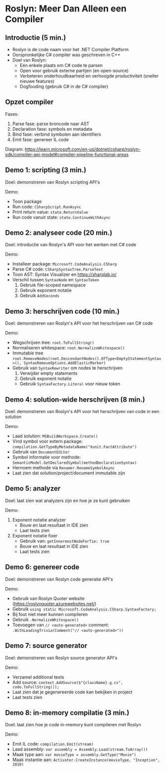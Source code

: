 # Roslyn: Meer Dan Alleen een Compiler

## Introductie (5 min.)

- Roslyn is de code naam voor het .NET Compiler Platform
- Oorspronkelijke C# compiler was geschreven in C++
- Doel van Roslyn:
  - Eén enkele plaats om C# code te parsen
  - Open voor gebruik externe partijen (en open-source)
  - Verbeteren onderhoudbaarheid en verhoogde productiviteit (sneller nieuwe features)
  - Dogfooding (gebruik C# in de C# compiler)

## Opzet compiler

Fases:

1. Parse fase: parse broncode naar AST
2. Declaration fase: symbols en metadata
3. Bind fase: verbind symbolen aan identifiers
4. Emit fase: genereer IL code

Diagram: https://learn.microsoft.com/en-us/dotnet/csharp/roslyn-sdk/compiler-api-model#compiler-pipeline-functional-areas

## Demo 1: scripting (3 min.)

Doel: demonstreren van Roslyn scripting API's

Demo:

- Toon package
- Run code: `CSharpScript.RunAsync`
- Print return value: `state.ReturnValue`
- Run code vanuit state: `state.ContinueWithAsync`

## Demo 2: analyseer code (20 min.)

Doel: introductie van Roslyn's API voor het werken met C# code

Demo:

- Installeer package: `Microsoft.CodeAnalysis.CSharp`
- Parse C# code: `CSharpSyntaxTree.ParseText`
- Toon AST: Syntax Visualizer en https://sharplab.io/
- Verschil tussen `SyntaxNode` en `SyntaxToken`
  1. Gebruik file-scoped namespace
  2. Gebruik exponent notatie
  3. Gebruik `AddSeconds`

## Demo 3: herschrijven code (10 min.)

Doel: demonstreren van Roslyn's API voor het herschrijven van C# code

Demo:

- Wegschrijven tree: `root.ToFullString()`
- Normaliseren whitespace: `root.NormalizeWhitespace()`
- Immutable tree `root.RemoveNodes(root.DescendantNodes().OfType<EmptyStatementSyntax>(), SyntaxRemoveOptions.AddElasticMarker)`
- Gebruik van `SyntaxRewriter` om nodes te herschrijven
  1. Verwijder empty statements
  2. Gebruik exponent notatie
  - Gebruik `SyntaxFactory.Literal` voor nieuw token

## Demo 4: solution-wide herschrijven (8 min.)

Doel: demonstreren van Roslyn's API voor het herschrijven van code in een solution

Demo:

- Laad solution: `MSBuildWorkspace.Create()`
- Vind symbol voor extern package: `compilation.GetTypeByMetadataName("Xunit.FactAttribute")`
- Gebruik van `DocumentEditor`
- Symbol informatie voor methode: `SemanticModel.GetDeclaredSymbol(methodDeclarationSyntax)`
- Hernoem methode via `Renamer.RenameSymbolAsync`
- Laat zien dat solution/project/document immutable zijn

## Demo 5: analyzer

Doel: laat zien wat analyzers zijn en hoe je ze kunt gebruiken

Demo:

1. Exponent notatie analyzer
   - Bouw en laat resultaat in IDE zien
   - Laat tests zien
2. Exponent notatie fixer
   - Gebruik van: `getInnermostNodeForTie: true`
   - Bouw en laat resultaat in IDE zien
   - Laat tests zien

## Demo 6: genereer code

Doel: demonstreren van Roslyn code generatie API's

Demo:

- Gebruik van Roslyn Quoter website (https://roslynquoter.azurewebsites.net/)
- Gebruik `using static Microsoft.CodeAnalysis.CSharp.SyntaxFactory;`
- Bij fout niet meer kunnen compileren
- Gebruik `.NormalizeWhitespace()`
- Toevoegen van `// <auto-generated>` comment: `.WithLeadingTrivia(Comment("// <auto-generated>"))`

## Demo 7: source generator

Doel: demonstreren van Roslyn source generator API's

Demo:

- Verzamel additional texts
- Add source: `context.AddSource($"{className}.g.cs", code.ToFullString());`
- Laat zien dat je gegenereerde code kan bekijken in project
- Laat tests zien

## Demo 8: in-memory compilatie (3 min.)

Doel: laat zien hoe je code in-memory kunt compileren met Roslyn

Demo:

- Emit IL code: `compilation.Emit(stream)`
- Laad assembly: `var assembly = Assembly.Load(stream.ToArray())`
- Maak type aan: `var movieType = assembly.GetType("Movie")`
- Maak instantie aan: `Activator.CreateInstance(movieType, "Inception", 2010)`
